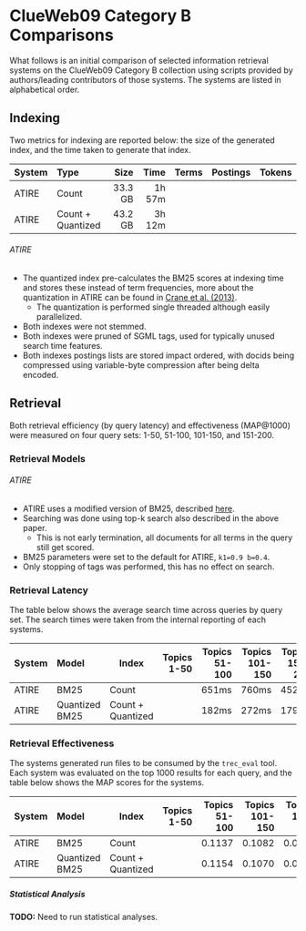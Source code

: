 # ClueWeb09 Category B Comparisons
What follows is an initial comparison of selected information retrieval systems on the ClueWeb09 Category B collection using scripts provided by authors/leading contributors of those systems. The systems are listed in alphabetical order.

## Indexing
Two metrics for indexing are reported below: the size of the generated index, and the time taken to generate that index.

System  | Type              |    Size |         Time | Terms | Postings | Tokens |
:-------|:------------------|--------:|-------------:|------:|---------:|--------:
ATIRE   | Count             | 33.3 GB |       1h 57m |       |          |        |
ATIRE   | Count + Quantized | 43.2 GB |       3h 12m |       |          |        |

###### ATIRE
+ The quantized index pre-calculates the BM25 scores at indexing time and stores these instead of term frequencies, more about the quantization in ATIRE can be found in [Crane et al. (2013)](http://dl.acm.org/citation.cfm?id=2507860).
  + The quantization is performed single threaded although easily parallelized.
+ Both indexes were not stemmed.
+ Both indexes were pruned of SGML tags, used for typically unused search time features.
+ Both indexes postings lists are stored impact ordered, with docids being compressed using variable-byte compression after being delta encoded.

## Retrieval
Both retrieval efficiency (by query latency) and effectiveness (MAP@1000) were measured on four query sets: 1-50, 51-100, 101-150, and 151-200.

### Retrieval Models

###### ATIRE
+ ATIRE uses a modified version of BM25, described [here](http://www.cs.otago.ac.nz/homepages/andrew/papers/2012-1.pdf).
+ Searching was done using top-k search also described in the above paper.
  + This is not early termination, all documents for all terms in the query still get scored.
+ BM25 parameters were set to the default for ATIRE, `k1=0.9 b=0.4`.
+ Only stopping of tags was performed, this has no effect on search.

### Retrieval Latency
The table below shows the average search time across queries by query set. The search times were taken from the internal reporting of each systems.

System  | Model          | Index             | Topics 1-50 | Topics 51-100 | Topics 101-150 | Topics 151-200
:-------|:---------------|-------------------|------------:|--------------:|---------------:|--------------:
ATIRE   | BM25           | Count             |             |         651ms |          760ms |          452ms
ATIRE   | Quantized BM25 | Count + Quantized |             |         182ms |          272ms |          179ms

### Retrieval Effectiveness
The systems generated run files to be consumed by the `trec_eval` tool. Each system was evaluated on the top 1000 results for each query, and the table below shows the MAP scores for the systems.

System  | Model          | Index             | Topics 1-50 | Topics 51-100 | Topics 101-150 | Topics 151-200
:-------|:---------------|-------------------|------------:|--------------:|---------------:|--------------:
ATIRE   | BM25           | Count             |             |        0.1137 |         0.1082 |         0.0982
ATIRE   | Quantized BM25 | Count + Quantized |             |        0.1154 |         0.1070 |         0.0998

##### Statistical Analysis

**TODO:** Need to run statistical analyses.
